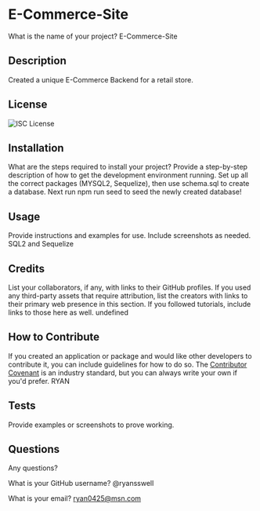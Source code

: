 # E-Commerce-Site
What is the name of your project? E-Commerce-Site
## Description
Created a unique E-Commerce Backend for a retail store. 
## License
![ISC License](https://img.shields.io/static/v1.svg?label=License&message=MIT&color=yellow)
## Installation
What are the steps required to install your project? Provide a step-by-step description of how to get the development environment running. Set up all the correct packages (MYSQL2, Sequelize), then use schema.sql to create a database. Next run npm run seed to seed the newly created database!
## Usage
Provide instructions and examples for use. Include screenshots as needed.
SQL2 and Sequelize
## Credits
List your collaborators, if any, with links to their GitHub profiles.
If you used any third-party assets that require attribution, list the creators with links to their primary web presence in this section.
If you followed tutorials, include links to those here as well. undefined
## How to Contribute
If you created an application or package and would like other developers to contribute it, you can include guidelines for how to do so. The [Contributor Covenant](https://www.contributor-covenant.org/) is an industry standard, but you can always write your own if you'd prefer. RYAN
## Tests
Provide examples or screenshots to prove working. 
## Questions
Any questions? 

What is your GitHub username? @ryansswell

What is your email? ryan0425@msn.com



